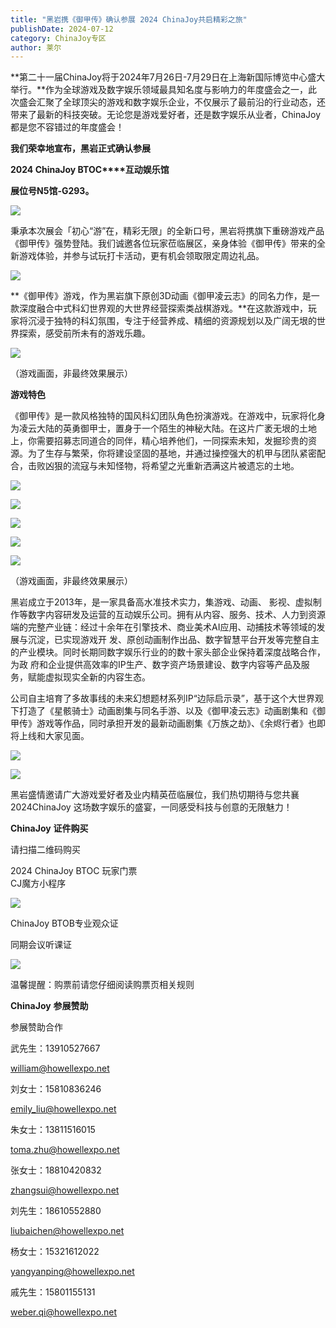 ```yaml
---
title: "黑岩携《御甲传》确认参展 2024 ChinaJoy共启精彩之旅"
publishDate: 2024-07-12
category: ChinaJoy专区
author: 莱尔
---
```


**第二十一届ChinaJoy将于2024年7月26日-7月29日在上海新国际博览中心盛大举行。**作为全球游戏及数字娱乐领域最具知名度与影响力的年度盛会之一，此次盛会汇聚了全球顶尖的游戏和数字娱乐企业，不仅展示了最前沿的行业动态，还带来了最新的科技突破。无论您是游戏爱好者，还是数字娱乐从业者，ChinaJoy都是您不容错过的年度盛会！

**我们荣幸地宣布，黑岩正式确认参展**

**2024 ChinaJoy BTOC****互动娱乐馆**

**展位号N5馆-G293。**

![](https://ec-net-1251389766.cos.ap-shanghai.myqcloud.com/wp-content/uploads/2024/07/20240712224623404.png)

秉承本次展会「初心“游”在，精彩无限」的全新口号，黑岩将携旗下重磅游戏产品《御甲传》强势登陆。我们诚邀各位玩家莅临展区，亲身体验《御甲传》带来的全新游戏体验，并参与试玩打卡活动，更有机会领取限定周边礼品。

![](https://ec-net-1251389766.cos.ap-shanghai.myqcloud.com/wp-content/uploads/2024/07/20240712224626930-682x1024.png)

**《御甲传》游戏，作为黑岩旗下原创3D动画《御甲凌云志》的同名力作，是一款深度融合中式科幻世界观的大世界经营探索类战棋游戏。**在这款游戏中，玩家将沉浸于独特的科幻氛围，专注于经营养成、精细的资源规划以及广阔无垠的世界探索，感受前所未有的游戏乐趣。

![](https://ec-net-1251389766.cos.ap-shanghai.myqcloud.com/wp-content/uploads/2024/07/20240712224630344.png)

（游戏画面，非最终效果展示）

**游戏特色**

《御甲传》是一款风格独特的国风科幻团队角色扮演游戏。在游戏中，玩家将化身为凌云大陆的英勇御甲士，置身于一个陌生的神秘大陆。在这片广袤无垠的土地上，你需要招募志同道合的同伴，精心培养他们，一同探索未知，发掘珍贵的资源。为了生存与繁荣，你将建设坚固的基地，并通过操控强大的机甲与团队紧密配合，击败凶狠的流寇与未知怪物，将希望之光重新洒满这片被遗忘的土地。

![](https://ec-net-1251389766.cos.ap-shanghai.myqcloud.com/wp-content/uploads/2024/07/20240712224636352.png)

![](https://ec-net-1251389766.cos.ap-shanghai.myqcloud.com/wp-content/uploads/2024/07/20240712224641671.png)

![](https://ec-net-1251389766.cos.ap-shanghai.myqcloud.com/wp-content/uploads/2024/07/20240712224648784.png)

![](https://ec-net-1251389766.cos.ap-shanghai.myqcloud.com/wp-content/uploads/2024/07/20240712224655606.png)

![](https://ec-net-1251389766.cos.ap-shanghai.myqcloud.com/wp-content/uploads/2024/07/20240712224710474.png)

（游戏画面，非最终效果展示）

黑岩成立于2013年，是一家具备高水准技术实力，集游戏、动画、 影视、虚拟制作等数字内容研发及运营的互动娱乐公司。拥有从内容、服务、技术、人力到资源端的完整产业链：经过十余年在引擎技术、商业美术AI应用、动捕技术等领域的发展与沉淀，已实现游戏开 发、原创动画制作出品、数字智慧平台开发等完整自主的产业模块。同时长期同数字娱乐行业的的数十家头部企业保持着深度战略合作，为政 府和企业提供高效率的IP生产、数字资产场景建设、数字内容等产品及服务，赋能虚拟现实全新的内容生态。

公司自主培育了多故事线的未来幻想题材系列IP“边际启示录”，基于这个大世界观下打造了《星骸骑士》动画剧集与同名手游、以及《御甲凌云志》动画剧集和《御甲传》游戏等作品，同时承担开发的最新动画剧集《万族之劫》、《余烬行者》也即将上线和大家见面。

![](https://ec-net-1251389766.cos.ap-shanghai.myqcloud.com/wp-content/uploads/2024/07/20240712224700296.png)

![](https://ec-net-1251389766.cos.ap-shanghai.myqcloud.com/wp-content/uploads/2024/07/20240712224705441.png)

黑岩盛情邀请广大游戏爱好者及业内精英莅临展位，我们热切期待与您共襄2024ChinaJoy 这场数字娱乐的盛宴，一同感受科技与创意的无限魅力！

**ChinaJoy** **证件购买**

  
请扫描二维码购买

2024 ChinaJoy BTOC 玩家门票  
CJ魔方小程序  

![](https://ec-net-1251389766.cos.ap-shanghai.myqcloud.com/wp-content/uploads/2024/07/20240712224716109.png)

  
  

ChinaJoy BTOB专业观众证

同期会议听课证  

![](https://ec-net-1251389766.cos.ap-shanghai.myqcloud.com/wp-content/uploads/2024/07/20240712224715748.png)

温馨提醒：购票前请您仔细阅读购票页相关规则  
  

**ChinaJoy** **参展赞助**

参展赞助合作

武先生：13910527667

[william@howellexpo.net](mailto:william@howellexpo.net)

刘女士：15810836246

[emily\_liu@howellexpo.net](mailto:emily_liu@howellexpo.net)

朱女士：13811516015

[toma.zhu@howellexpo.net](mailto:toma.zhu@howellexpo.net)

张女士：18810420832

[zhangsui@howellexpo.net](mailto:zhangsui@howellexpo.net)

刘先生：18610552880

[liubaichen@howellexpo.net](mailto:liubaichen@howellexpo.net)

杨女士：15321612022

[yangyanping@howellexpo.net](mailto:yangyanping@howellexpo.net)

戚先生：15801155131

weber.qi@howellexpo.net
